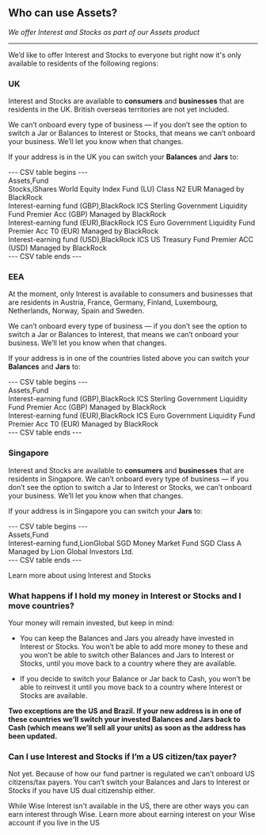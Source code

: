 ## Who can use Assets?  
_We offer Interest and Stocks as part of our Assets product_

* * *

We’d like to offer Interest and Stocks to everyone but right now it's only available to residents of the following regions: 

### **UK**

Interest and Stocks are available to **consumers** and **businesses** that are residents in the UK. British overseas territories are not yet included.

We can’t onboard every type of business — if you don’t see the option to switch a Jar or Balances to Interest or Stocks, that means we can’t onboard your business. We’ll let you know when that changes.

If your address is in the UK you can switch your **Balances** and **Jars** to:


--- CSV table begins ---  
Assets,Fund  
Stocks,iShares World Equity Index Fund (LU) Class N2 EUR Managed by BlackRock  
Interest-earning fund (GBP),BlackRock ICS Sterling Government Liquidity Fund Premier Acc (GBP) Managed by BlackRock  
Interest-earning fund (EUR),BlackRock ICS Euro Government Liquidity Fund Premier Acc T0 (EUR) Managed by BlackRock  
Interest-earning fund (USD),BlackRock ICS US Treasury Fund Premier ACC (USD) Managed by BlackRock  
--- CSV table ends ---  


### EEA

At the moment, only Interest is available to consumers and businesses that are residents in Austria, France, Germany, Finland, Luxembourg, Netherlands, Norway, Spain and Sweden.

We can’t onboard every type of business — if you don’t see the option to switch a Jar or Balances to Interest, that means we can’t onboard your business. We’ll let you know when that changes.

If your address is in one of the countries listed above you can switch your **Balances** and **Jars** to:


--- CSV table begins ---  
Assets,Fund  
Interest-earning fund (GBP),BlackRock ICS Sterling Government Liquidity Fund Premier Acc (GBP) Managed by BlackRock  
Interest-earning fund (EUR),BlackRock ICS Euro Government Liquidity Fund Premier Acc T0 (EUR) Managed by BlackRock  
--- CSV table ends ---  


###  **Singapore**

Interest and Stocks are available to **consumers** and **businesses** that are residents in Singapore. We can’t onboard every type of business — if you don’t see the option to switch a Jar to Interest or Stocks, we can’t onboard your business. We’ll let you know when that changes.

If your address is in Singapore you can switch your **Jars** to:


--- CSV table begins ---  
Assets,Fund  
Interest-earning fund,LionGlobal SGD Money Market Fund SGD Class A Managed by Lion Global Investors Ltd.  
--- CSV table ends ---  


Learn more about using Interest and Stocks

###  **What happens if I hold my money in Interest or Stocks and I move countries?**

Your money will remain invested, but keep in mind:

  * You can keep the Balances and Jars you already have invested in Interest or Stocks. You won’t be able to add more money to these and you won’t be able to switch other Balances and Jars to Interest or Stocks, until you move back to a country where they are available.

  * If you decide to switch your Balance or Jar back to Cash, you won’t be able to reinvest it until you move back to a country where Interest or Stocks are available. 




**Two exceptions are the US and Brazil. If your new address is in one of these countries we’ll switch your invested Balances and Jars back to Cash (which means we’ll sell all your units) as soon as the address has been updated.**

###  **Can I use Interest and Stocks if I’m a US citizen/tax payer?**

Not yet. Because of how our fund partner is regulated we can’t onboard US citizens/tax payers. You can’t switch your Balances and Jars to Interest or Stocks if you have US dual citizenship either. 

While Wise Interest isn't available in the US, there are other ways you can earn interest through Wise. Learn more about earning interest on your Wise account if you live in the US